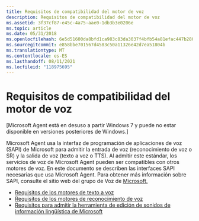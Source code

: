```yaml
---
title: Requisitos de compatibilidad del motor de voz
description: Requisitos de compatibilidad del motor de voz
ms.assetid: 3f37cf87-e45c-4a75-aae0-1db3b3e0206e
ms.topic: article
ms.date: 05/31/2018
ms.openlocfilehash: 6e5d51600da8bfd1ca983c83da3037f4bfb54a81efac447b2807c0882cbdaf85
ms.sourcegitcommit: e858bbe701567d4583c50a11326e42d7ea51804b
ms.translationtype: MT
ms.contentlocale: es-ES
ms.lasthandoff: 08/11/2021
ms.locfileid: "118975695"
---
```

# <a name="speech-engine-support-requirements"></a>Requisitos de compatibilidad del motor de voz

\[Microsoft Agent está en desuso a partir Windows 7 y puede no estar disponible en versiones posteriores de Windows.\]

Microsoft Agent usa la interfaz de programación de aplicaciones de voz (SAPI) de Microsoft para admitir la entrada de voz (reconocimiento de voz o SR) y la salida de voz (texto a voz o TTS). Al admitir este estándar, los servicios de voz de Microsoft Agent pueden ser compatibles con otros motores de voz. En este documento se describen las interfaces SAPI necesarias que usa Microsoft Agent. Para obtener más información sobre SAPI, consulte el sitio web del grupo de Voz de [Microsoft.](https://msdn.microsoft.com/library/ee705648.aspx)

-   [Requisitos de los motores de texto a voz](requirements-for-text-to-speech-engines.md)
-   [Requisitos de los motores de reconocimiento de voz](requirements-for-speech-recognition-engines.md)
-   [Requisitos para admitir la herramienta de edición de sonidos de información lingüística de Microsoft](requirements-for-supporting-the-microsoft-linguistic-information-sound-editing-tool.md)

 

 




